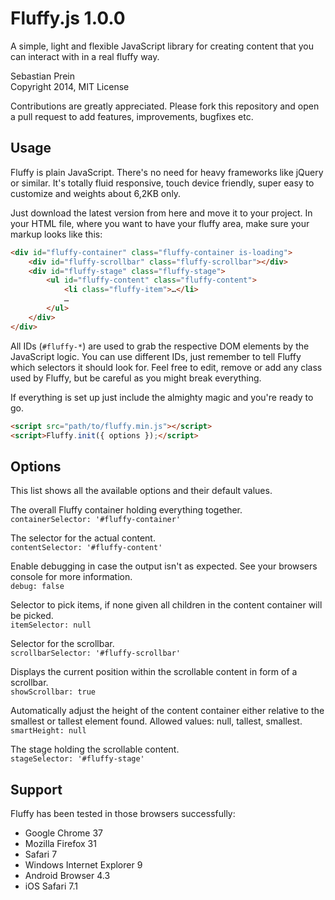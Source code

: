 # Fluffy.js 1.0.0

A simple, light and flexible JavaScript library for creating content that you can interact with in a real fluffy way.

Sebastian Prein  
Copyright 2014, MIT License

Contributions are greatly appreciated. Please fork this repository and open a pull request to add features, improvements, bugfixes etc.

## Usage

Fluffy is plain JavaScript. There's no need for heavy frameworks like jQuery or similar. It's totally fluid responsive, touch device friendly, super easy to customize and weights about 6,2KB only.  

Just download the latest version from here and move it to your project. In your HTML file, where you want to have your fluffy area, make sure your markup looks like this:

```HTML
<div id="fluffy-container" class="fluffy-container is-loading">
    <div id="fluffy-scrollbar" class="fluffy-scrollbar"></div>
    <div id="fluffy-stage" class="fluffy-stage">
        <ul id="fluffy-content" class="fluffy-content">
            <li class="fluffy-item">…</li>
            …
        </ul>
    </div>
</div>
```

All IDs (`#fluffy-*`) are used to grab the respective DOM elements by the JavaScript logic. You can use different IDs, just remember to tell Fluffy which selectors it should look for. Feel free to edit, remove or add any class used by Fluffy, but be careful as you might break everything.  

If everything is set up just include the almighty magic and you're ready to go.

```HTML
<script src="path/to/fluffy.min.js"></script>
<script>Fluffy.init({ options });</script>
```

## Options

This list shows all the available options and their default values.  

The overall Fluffy container holding everything together.  
`containerSelector: '#fluffy-container'`

The selector for the actual content.  
`contentSelector: '#fluffy-content'`

Enable debugging in case the output isn't as expected. See your browsers console for more information.  
`debug: false`

Selector to pick items, if none given all children in the content container will be picked.  
`itemSelector: null`

Selector for the scrollbar.  
`scrollbarSelector: '#fluffy-scrollbar'`

Displays the current position within the scrollable content in form of a scrollbar.  
`showScrollbar: true`

Automatically adjust the height of the content container either relative to the smallest or tallest element found. Allowed values: null, tallest, smallest.  
`smartHeight: null`

The stage holding the scrollable content.  
`stageSelector: '#fluffy-stage'`


## Support

Fluffy has been tested in those browsers successfully:  

- Google Chrome 37
- Mozilla Firefox 31
- Safari 7
- Windows Internet Explorer 9
- Android Browser 4.3
- iOS Safari 7.1
